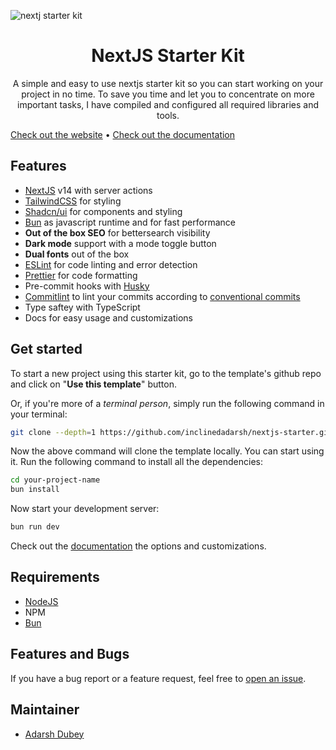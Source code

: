 ![nextj starter kit](https://github.com/inclinedadarsh/nextjs-starter/assets/84132532/4b11e9d1-6c4f-4bd6-a113-859b6f5a1117)

<h1 style="text-align: center;">NextJS Starter Kit</h1>

<p style="text-align: center">A simple and easy to use nextjs starter kit so you can start working on your project in no time. To save you time and let you to concentrate on more important tasks, I have compiled and configured all required libraries and tools.</p>

<p><a href="https://nextjs.adarshdubey.com">Check out the website</a> &bull; <a href="https://nextjs-docs.adarshdubey.com">Check out the documentation</a></p>

## Features

- [NextJS](https://nextjs.org/) v14 with server actions
- [TailwindCSS](https://tailwindcss.com/) for styling
- [Shadcn/ui](shadcn/ui) for components and styling
- [Bun](https://bun.sh/) as javascript runtime and for fast performance
- **Out of the box SEO** for bettersearch visibility
- **Dark mode** support with a mode toggle button
- **Dual fonts** out of the box
- [ESLint](https://eslint.org/) for code linting and error detection
- [Prettier](https://prettier.io/) for code formatting
- Pre-commit hooks with [Husky](https://typicode.github.io/husky/)
- [Commitlint](https://www.npmjs.com/package/commitlint) to lint your commits according to [conventional commits](https://www.conventionalcommits.org/)
- Type saftey with TypeScript
- Docs for easy usage and customizations

## Get started

To start a new project using this starter kit, go to the template's github repo and click on "**Use this template**" button.

Or, if you're more of a *terminal person*, simply run the following command in your terminal:

```bash
git clone --depth=1 https://github.com/inclinedadarsh/nextjs-starter.git your-project-name
```

Now the above command will clone the template locally. You can start using it. Run the following command to install all the dependencies:

```bash
cd your-project-name
bun install
```

Now start your development server:

```bash
bun run dev
```

Check out the [documentation](https://nextjs-docs.adarshdubey.com/) the options and customizations.

## Requirements

- [NodeJS](https://nodejs.org/en)
- NPM
- [Bun](https://bun.sh)

## Features and Bugs

If you have a bug report or a feature request, feel free to [open an issue](https://github.com/inclinedadarsh/nextjs-starter/issues/new/choose).

## Maintainer

- [Adarsh Dubey](https://twitter.com/inclinedadarsh)
